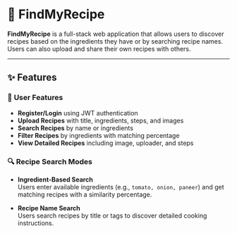 # 🍲 **FindMyRecipe**

**FindMyRecipe** is a full-stack web application that allows users to discover recipes based on the ingredients they have or by searching recipe names. Users can also upload and share their own recipes with others.

---

## ✨ **Features**

### 👥 **User Features**
- **Register/Login** using JWT authentication
- **Upload Recipes** with title, ingredients, steps, and images
- **Search Recipes** by name or ingredients
- **Filter Recipes** by ingredients with matching percentage
- **View Detailed Recipes** including image, uploader, and steps

### 🔍 **Recipe Search Modes**
- **Ingredient-Based Search**  
  Users enter available ingredients (e.g., `tomato, onion, paneer`) and get matching recipes with a similarity percentage.

- **Recipe Name Search**  
  Users search recipes by title or tags to discover detailed cooking instructions.

